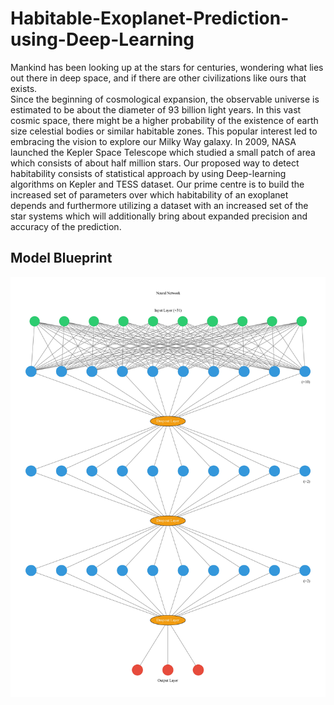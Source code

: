 # Habitable-Exoplanet-Prediction-using-Deep-Learning

Mankind has been looking up at the stars for centuries, wondering what lies out there in deep space, and if there are other civilizations like ours that exists.
<br>
Since the beginning of cosmological expansion, the observable universe is estimated to be about the diameter of 93 billion light years. In this vast cosmic space, there might be a higher probability of the existence of earth size celestial bodies or similar habitable zones. This popular interest led to embracing the vision to explore our Milky Way galaxy. In 2009, NASA launched the Kepler Space Telescope which studied a small patch of area which consists of about half million stars. Our proposed way to detect habitability consists of statistical approach by using Deep-learning algorithms on Kepler and TESS dataset. Our prime centre is to build the increased set of parameters over which habitability of an exoplanet depends and furthermore utilizing a dataset with an increased set of the star systems which will additionally bring about expanded precision and accuracy of the prediction.<br>

## Model Blueprint

![alt_tag](https://github.com/yashpatel137/Habitable-Exoplanet-Prediction-using-Deep-Learning/blob/main/ModelBlueprint.jpg)
